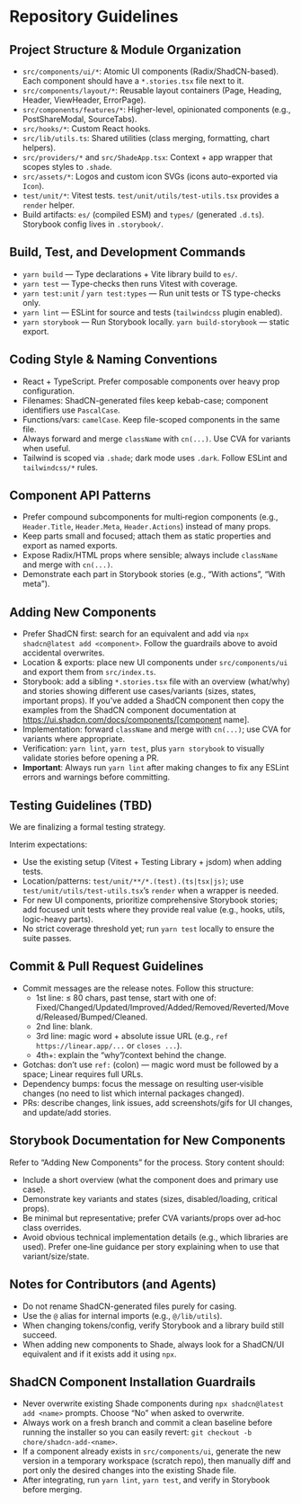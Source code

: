 # Repository Guidelines

## Project Structure & Module Organization
- `src/components/ui/*`: Atomic UI components (Radix/ShadCN-based). Each component should have a `*.stories.tsx` file next to it.
- `src/components/layout/*`: Reusable layout containers (Page, Heading, Header, ViewHeader, ErrorPage).
- `src/components/features/*`: Higher-level, opinionated components (e.g., PostShareModal, SourceTabs).
- `src/hooks/*`: Custom React hooks.
- `src/lib/utils.ts`: Shared utilities (class merging, formatting, chart helpers).
- `src/providers/*` and `src/ShadeApp.tsx`: Context + app wrapper that scopes styles to `.shade`.
- `src/assets/*`: Logos and custom icon SVGs (icons auto-exported via `Icon`).
- `test/unit/*`: Vitest tests. `test/unit/utils/test-utils.tsx` provides a `render` helper.
- Build artifacts: `es/` (compiled ESM) and `types/` (generated `.d.ts`). Storybook config lives in `.storybook/`.

## Build, Test, and Development Commands
- `yarn build` — Type declarations + Vite library build to `es/`.
- `yarn test` — Type-checks then runs Vitest with coverage.
- `yarn test:unit` / `yarn test:types` — Run unit tests or TS type-checks only.
- `yarn lint` — ESLint for source and tests (`tailwindcss` plugin enabled).
- `yarn storybook` — Run Storybook locally. `yarn build-storybook` — static export.

## Coding Style & Naming Conventions
- React + TypeScript. Prefer composable components over heavy prop configuration.
- Filenames: ShadCN-generated files keep kebab-case; component identifiers use `PascalCase`.
- Functions/vars: `camelCase`. Keep file-scoped components in the same file.
- Always forward and merge `className` with `cn(...)`. Use CVA for variants when useful.
- Tailwind is scoped via `.shade`; dark mode uses `.dark`. Follow ESLint and `tailwindcss/*` rules.

## Component API Patterns
- Prefer compound subcomponents for multi‑region components (e.g., `Header.Title`, `Header.Meta`, `Header.Actions`) instead of many props.
- Keep parts small and focused; attach them as static properties and export as named exports.
- Expose Radix/HTML props where sensible; always include `className` and merge with `cn(...)`.
- Demonstrate each part in Storybook stories (e.g., “With actions”, “With meta”).

## Adding New Components
- Prefer ShadCN first: search for an equivalent and add via `npx shadcn@latest add <component>`. Follow the guardrails above to avoid accidental overwrites.
- Location & exports: place new UI components under `src/components/ui` and export them from `src/index.ts`.
- Storybook: add a sibling `*.stories.tsx` file with an overview (what/why) and stories showing different use cases/variants (sizes, states, important props). If you've added a ShadCN component then copy the examples from the ShadCN component documentation at https://ui.shadcn.com/docs/components/[component name].
- Implementation: forward `className` and merge with `cn(...)`; use CVA for variants where appropriate.
- Verification: `yarn lint`, `yarn test`, plus `yarn storybook` to visually validate stories before opening a PR.
- **Important**: Always run `yarn lint` after making changes to fix any ESLint errors and warnings before committing.

## Testing Guidelines (TBD)
We are finalizing a formal testing strategy.

Interim expectations:
- Use the existing setup (Vitest + Testing Library + jsdom) when adding tests.
- Location/patterns: `test/unit/**/*.(test).(ts|tsx|js)`; use `test/unit/utils/test-utils.tsx`’s `render` when a wrapper is needed.
- For new UI components, prioritize comprehensive Storybook stories; add focused unit tests where they provide real value (e.g., hooks, utils, logic-heavy parts).
- No strict coverage threshold yet; run `yarn test` locally to ensure the suite passes.

## Commit & Pull Request Guidelines
- Commit messages are the release notes. Follow this structure:
  - 1st line: ≤ 80 chars, past tense, start with one of: Fixed/Changed/Updated/Improved/Added/Removed/Reverted/Moved/Released/Bumped/Cleaned.
  - 2nd line: blank.
  - 3rd line: magic word + absolute issue URL (e.g., `ref https://linear.app/...` or `closes ...`).
  - 4th+: explain the “why”/context behind the change.
- Gotchas: don’t use `ref:` (colon) — magic word must be followed by a space; Linear requires full URLs.
 - Dependency bumps: focus the message on resulting user‑visible changes (no need to list which internal packages changed).
- PRs: describe changes, link issues, add screenshots/gifs for UI changes, and update/add stories.

## Storybook Documentation for New Components
Refer to “Adding New Components” for the process. Story content should:
- Include a short overview (what the component does and primary use case).
- Demonstrate key variants and states (sizes, disabled/loading, critical props).
- Be minimal but representative; prefer CVA variants/props over ad‑hoc class overrides.
 - Avoid obvious technical implementation details (e.g., which libraries are used). Prefer one‑line guidance per story explaining when to use that variant/size/state.

## Notes for Contributors (and Agents)
- Do not rename ShadCN-generated files purely for casing.
- Use the `@` alias for internal imports (e.g., `@/lib/utils`).
- When changing tokens/config, verify Storybook and a library build still succeed.
- When adding new components to Shade, always look for a ShadCN/UI equivalent and if it exists add it using `npx`.

## ShadCN Component Installation Guardrails
- Never overwrite existing Shade components during `npx shadcn@latest add <name>` prompts. Choose “No” when asked to overwrite.
- Always work on a fresh branch and commit a clean baseline before running the installer so you can easily revert: `git checkout -b chore/shadcn-add-<name>`.
- If a component already exists in `src/components/ui`, generate the new version in a temporary workspace (scratch repo), then manually diff and port only the desired changes into the existing Shade file.
- After integrating, run `yarn lint`, `yarn test`, and verify in Storybook before merging.
